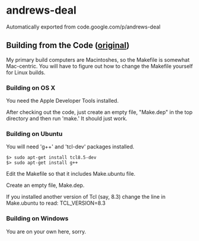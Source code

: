 # andrews-deal
Automatically exported from code.google.com/p/andrews-deal

## Building from the Code ([original](https://code.google.com/archive/p/andrews-deal/wikis/BuildingNotes.wiki))

My primary build computers are Macintoshes, so the Makefile is somewhat Mac-centric. You will have to figure out how to change the Makefile yourself for Linux builds.

### Building on OS X

You need the Apple Developer Tools installed.

After checking out the code, just create an empty file, "Make.dep" in the top directory and then run 'make.' It should just work.

### Building on Ubuntu

You will need 'g++' and 'tcl-dev' packages installed.

```
$> sudo apt-get install tcl8.5-dev 
$> sudo apt-get install g++
```

Edit the Makefile so that it includes Make.ubuntu file.

Create an empty file, Make.dep.

If you installed another version of Tcl (say, 8.3) change the line in Make.ubuntu to read: TCL_VERSION=8.3

### Building on Windows

You are on your own here, sorry.
